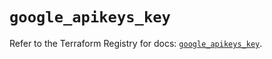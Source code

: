 # `google_apikeys_key`

Refer to the Terraform Registry for docs: [`google_apikeys_key`](https://registry.terraform.io/providers/hashicorp/google/5.20.0/docs/resources/apikeys_key).
